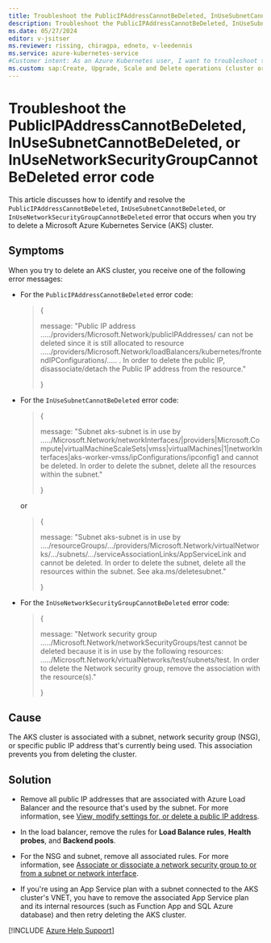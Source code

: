 ```yaml
---
title: Troubleshoot the PublicIPAddressCannotBeDeleted, InUseSubnetCannotBeDeleted, or InUseNetworkSecurityGroupCannotBeDeleted error code
description: Troubleshoot the PublicIPAddressCannotBeDeleted, InUseSubnetCannotBeDeleted, or InUseNetworkSecurityGroupCannotBeDeleted error when you delete an AKS cluster.
ms.date: 05/27/2024
editor: v-jsitser
ms.reviewer: rissing, chiragpa, edneto, v-leedennis
ms.service: azure-kubernetes-service
#Customer intent: As an Azure Kubernetes user, I want to troubleshoot the PublicIPAddressCannotBeDeleted, InUseSubnetCannotBeDeleted, or InUseNetworkSecurityGroupCannotBeDeleted error code so that I can successfully delete an Azure Kubernetes Service (AKS) cluster.
ms.custom: sap:Create, Upgrade, Scale and Delete operations (cluster or nodepool)
---
```

# Troubleshoot the PublicIPAddressCannotBeDeleted, InUseSubnetCannotBeDeleted, or InUseNetworkSecurityGroupCannotBeDeleted error code

This article discusses how to identify and resolve the `PublicIPAddressCannotBeDeleted`, `InUseSubnetCannotBeDeleted`, or `InUseNetworkSecurityGroupCannotBeDeleted` error that occurs when you try to delete a Microsoft Azure Kubernetes Service (AKS) cluster.

## Symptoms

When you try to delete an AKS cluster, you receive one of the following error messages:

- For the `PublicIPAddressCannotBeDeleted` error code:

  > {
  >
  > message: "Public IP address ...../providers/Microsoft.Network/publicIPAddresses/ can not be deleted since it is still allocated to resource ...../providers/Microsoft.Network/loadBalancers/kubernetes/frontendIPConfigurations/..... . In order to delete the public IP, disassociate/detach the Public IP address from the resource."
  >
  > }

- For the `InUseSubnetCannotBeDeleted` error code:

  > {
  >
  > message: "Subnet aks-subnet is in use by …../Microsoft.Network/networkInterfaces/|providers|Microsoft.Compute|virtualMachineScaleSets|vmss|virtualMachines|1|networkInterfaces|aks-worker-vmss/ipConfigurations/ipconfig1 and cannot be deleted. In order to delete the subnet, delete all the resources within the subnet."
  >
  > }
  
  or
  > {
  > 
  > message: "Subnet aks-subnet is in use by ..../resourceGroups/.../providers/Microsoft.Network/virtualNetworks/.../subnets/.../serviceAssociationLinks/AppServiceLink and cannot be deleted. In order to delete the subnet, delete all the resources within the subnet. See aka.ms/deletesubnet."
  >
  > }

- For the `InUseNetworkSecurityGroupCannotBeDeleted` error code:

  > {
  >
  > message: "Network security group …../Microsoft.Network/networkSecurityGroups/test cannot be deleted because it is in use by the following resources: ...../Microsoft.Network/virtualNetworks/test/subnets/test. In order to delete the Network security group, remove the association with the resource(s)."
  >
  > }

## Cause

The AKS cluster is associated with a subnet, network security group (NSG), or specific public IP address that's currently being used. This association prevents you from deleting the cluster.

## Solution

- Remove all public IP addresses that are associated with Azure Load Balancer and the resource that's used by the subnet. For more information, see [View, modify settings for, or delete a public IP address](/azure/virtual-network/ip-services/virtual-network-public-ip-address#view-modify-settings-for-or-delete-a-public-ip-address).

- In the load balancer, remove the rules for **Load Balance rules**, **Health probes**, and **Backend pools**.

- For the NSG and subnet, remove all associated rules. For more information, see [Associate or dissociate a network security group to or from a subnet or network interface](/azure/virtual-network/manage-network-security-group#associate-or-dissociate-a-network-security-group-to-or-from-a-subnet-or-network-interface).

- If you're using an App Service plan with a subnet connected to the AKS cluster's VNET, you have to remove the associated App Service plan and its internal resources (such as Function App and SQL Azure database) and then retry deleting the AKS cluster.

[!INCLUDE [Azure Help Support](../../../includes/azure-help-support.md)]
